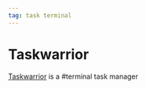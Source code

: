 ```yaml
---
tag: task terminal
---
```

# Taskwarrior
[Taskwarrior](https://taskwarrior.org/) is a #terminal task manager
